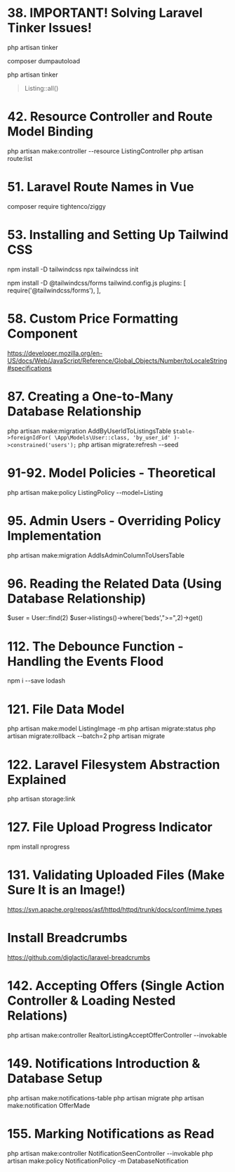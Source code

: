 # 38. IMPORTANT! Solving Laravel Tinker Issues!
php artisan tinker

composer dumpautoload

php artisan tinker
> Listing::all()


# 42. Resource Controller and Route Model Binding
php artisan make:controller --resource ListingController
php artisan route:list


# 51. Laravel Route Names in Vue
composer require tightenco/ziggy

# 53. Installing and Setting Up Tailwind CSS
npm install -D tailwindcss
npx tailwindcss init

npm install -D @tailwindcss/forms
tailwind.config.js
plugins: [
        require('@tailwindcss/forms'),
],



# 58. Custom Price Formatting Component
https://developer.mozilla.org/en-US/docs/Web/JavaScript/Reference/Global_Objects/Number/toLocaleString#specifications


# 87. Creating a One-to-Many Database Relationship
php artisan make:migration AddByUserIdToListingsTable
        ```
        $table->foreignIdFor(
                \App\Models\User::class,
                'by_user_id'
        )->constrained('users');
        ```
php artisan migrate:refresh --seed
            


# 91-92. Model Policies - Theoretical
php artisan make:policy ListingPolicy --model=Listing


# 95. Admin Users - Overriding Policy Implementation
php artisan make:migration AddIsAdminColumnToUsersTable

# 96. Reading the Related Data (Using Database Relationship)
$user = User::find(2)
$user->listings()->where('beds',">=",2)->get()

# 112. The Debounce Function - Handling the Events Flood
npm i --save lodash

# 121. File Data Model
php artisan make:model ListingImage -m
php artisan migrate:status
php artisan migrate:rollback --batch=2
php artisan migrate

# 122. Laravel Filesystem Abstraction Explained
php artisan storage:link

# 127. File Upload Progress Indicator
npm install nprogress

# 131. Validating Uploaded Files (Make Sure It is an Image!)
https://svn.apache.org/repos/asf/httpd/httpd/trunk/docs/conf/mime.types

# Install Breadcrumbs
https://github.com/diglactic/laravel-breadcrumbs

# 142. Accepting Offers (Single Action Controller & Loading Nested Relations)
php artisan make:controller RealtorListingAcceptOfferController --invokable

# 149. Notifications Introduction & Database Setup 
php artisan make:notifications-table
php artisan migrate
php artisan make:notification OfferMade

# 155. Marking Notifications as Read
php artisan make:controller NotificationSeenController --invokable
php artisan make:policy NotificationPolicy -m DatabaseNotification